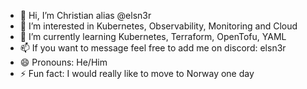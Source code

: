 - 👋 Hi, I’m Christian alias @elsn3r
- 👀 I’m interested in Kubernetes, Observability, Monitoring and Cloud
- 🌱 I’m currently learning Kubernetes, Terraform, OpenTofu, YAML
- 📫 If you want to message feel free to add me on discord: elsn3r
- 😄 Pronouns: He/Him
- ⚡ Fun fact: I would really like to move to Norway one day

<!---
elsn3r/elsn3r is a ✨ special ✨ repository because its `README.md` (this file) appears on your GitHub profile.
You can click the Preview link to take a look at your changes.
--->
